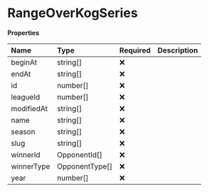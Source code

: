 # RangeOverKogSeries

**Properties**

| Name       | Type           | Required | Description |
| :--------- | :------------- | :------- | :---------- |
| beginAt    | string[]       | ❌       |             |
| endAt      | string[]       | ❌       |             |
| id         | number[]       | ❌       |             |
| leagueId   | number[]       | ❌       |             |
| modifiedAt | string[]       | ❌       |             |
| name       | string[]       | ❌       |             |
| season     | string[]       | ❌       |             |
| slug       | string[]       | ❌       |             |
| winnerId   | OpponentId[]   | ❌       |             |
| winnerType | OpponentType[] | ❌       |             |
| year       | number[]       | ❌       |             |
